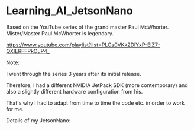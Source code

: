# Learning_AI_JetsonNano

Based on the YouTube series of the grand master Paul McWhorter. Mister/Master Paul McWhorter is legendary.

https://www.youtube.com/playlist?list=PLGs0VKk2DiYxP-ElZ7-QXIERFFPkOuP4_

Note:

I went through the series 3 years after its initial release.

Therefore, I had a different NVIDIA JetPack SDK (more contemporary) and also a slightly different hardware configuration from his.

That's why I had to adapt from time to time the code etc. in order to work for me.

Details of my JetsonNano:

